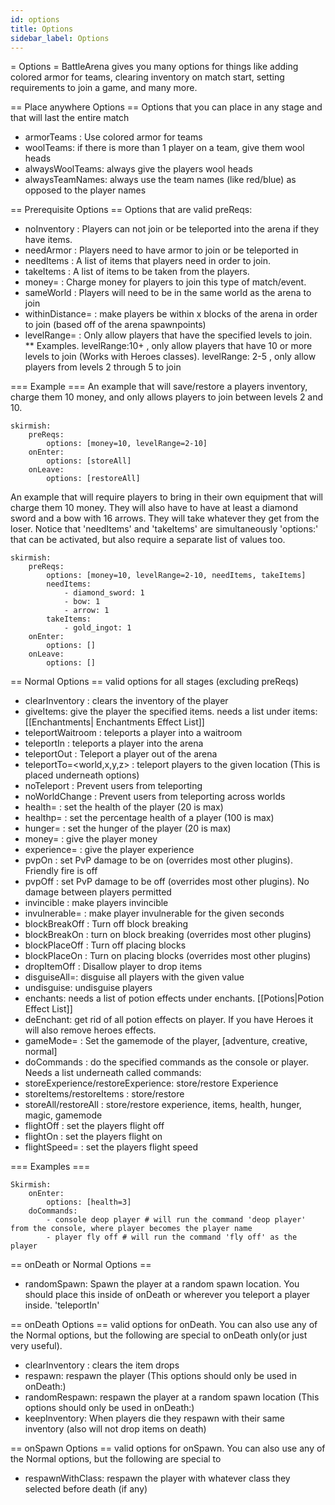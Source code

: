 ```yaml
---
id: options
title: Options
sidebar_label: Options
---
```


= Options = BattleArena gives you many options for things like adding colored armor for teams, clearing inventory on match start, setting requirements to join a game, and many more.

== Place anywhere Options == Options that you can place in any stage and that will last the entire match

- armorTeams : Use colored armor for teams
- woolTeams: if there is more than 1 player on a team, give them wool heads
- alwaysWoolTeams: always give the players wool heads
- alwaysTeamNames: always use the team names (like red/blue) as opposed to the player names

== Prerequisite Options == Options that are valid preReqs:

- noInventory : Players can not join or be teleported into the arena if they have items.
- needArmor : Players need to have armor to join or be teleported in
- needItems : A list of items that players need in order to join.
- takeItems : A list of items to be taken from the players.
- money=<money> : Charge money for players to join this type of match/event.
- sameWorld : Players will need to be in the same world as the arena to join
- withinDistance=<x> : make players be within x blocks of the arena in order to join (based off of the arena spawnpoints)
- levelRange=<range> : Only allow players that have the specified levels to join.<br>
  ** Examples. levelRange:10+ , only allow players that have 10 or more levels to join (Works with Heroes classes). levelRange: 2-5 , only allow players from levels 2 through 5 to join

=== Example === An example that will save/restore a players inventory, charge them 10 money, and only allows players to join between levels 2 and 10.

```
skirmish:
    preReqs:
        options: [money=10, levelRange=2-10]
    onEnter:
        options: [storeAll]
    onLeave:
        options: [restoreAll]
```

An example that will require players to bring in their own equipment that will charge them 10 money. They will also have to have at least a diamond sword and a bow with 16 arrows. They will take whatever they get from the loser. Notice that 'needItems' and 'takeItems' are simultaneously 'options:' that can be activated, but also require a separate list of values too.

```
skirmish:
    preReqs:
        options: [money=10, levelRange=2-10, needItems, takeItems]
        needItems:
            - diamond_sword: 1
            - bow: 1
            - arrow: 1
        takeItems:
            - gold_ingot: 1
    onEnter:
        options: []
    onLeave:
        options: []
```

== Normal Options == valid options for all stages (excluding preReqs)

- clearInventory : clears the inventory of the player
- giveItems: give the player the specified items. needs a list under items: [[Enchantments| Enchantments Effect List]]
- teleportWaitroom : teleports a player into a waitroom
- teleportIn : teleports a player into the arena
- teleportOut : Teleport a player out of the arena
- teleportTo=<world,x,y,z> : teleport players to the given location (This is placed underneath options)
- noTeleport : Prevent users from teleporting
- noWorldChange : Prevent users from teleporting across worlds
- health=<health amount> : set the health of the player (20 is max)
- healthp=<health percentage> : set the percentage health of a player (100 is max)
- hunger=<hunger amount> : set the hunger of the player (20 is max)
- money=<money to give> : give the player money
- experience=<exp to give> : give the player experience
- pvpOn : set PvP damage to be on (overrides most other plugins). Friendly fire is off
- pvpOff : set PvP damage to be off (overrides most other plugins). No damage between players permitted
- invincible : make players invincible
- invulnerable=<time in seconds> : make player invulnerable for the given seconds
- blockBreakOff : Turn off block breaking
- blockBreakOn : turn on block breaking (overrides most other plugins)
- blockPlaceOff : Turn off placing blocks
- blockPlaceOn : Turn on placing blocks (overrides most other plugins)
- dropItemOff : Disallow player to drop items
- disguiseAll=<name>: disguise all players with the given value
- undisguise: undisguise players
- enchants: needs a list of potion effects under enchants. [[Potions|Potion Effect List]]
- deEnchant: get rid of all potion effects on player. If you have Heroes it will also remove heroes effects.
- gameMode=<GameMode> : Set the gamemode of the player, [adventure, creative, normal]
- doCommands : do the specified commands as the console or player. Needs a list underneath called commands:
- storeExperience/restoreExperience: store/restore Experience
- storeItems/restoreItems : store/restore
- storeAll/restoreAll : store/restore experience, items, health, hunger, magic, gamemode
- flightOff : set the players flight off
- flightOn : set the players flight on
- flightSpeed=<float> : set the players flight speed

=== Examples ===

```
Skirmish:
    onEnter:
        options: [health=3]
    doCommands:
        - console deop player # will run the command 'deop player' from the console, where player becomes the player name
        - player fly off # will run the command 'fly off' as the player
```

== onDeath or Normal Options ==

- randomSpawn: Spawn the player at a random spawn location. You should place this inside of onDeath or wherever you teleport a player inside. 'teleportIn'

== onDeath Options == valid options for onDeath. You can also use any of the Normal options, but the following are special to onDeath only(or just very useful).

- clearInventory : clears the item drops
- respawn: respawn the player (This options should only be used in onDeath:)
- randomRespawn: respawn the player at a random spawn location (This options should only be used in onDeath:)
- keepInventory: When players die they respawn with their same inventory (also will not drop items on death)

== onSpawn Options == valid options for onSpawn. You can also use any of the Normal options, but the following are special to

- respawnWithClass: respawn the player with whatever class they selected before death (if any)
